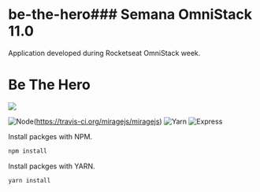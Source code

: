 # be-the-hero### Semana OmniStack 11.0


Application developed during Rocketseat OmniStack week.

# Be The Hero

![](https://i.imgur.com/nBZRm6q.png)

![Node](https://img.shields.io/badge/node-13.11.0-green)(https://travis-ci.org/miragejs/miragejs) ![Yarn](https://img.shields.io/badge/yarn-1.22.4-purple) ![Express](https://img.shields.io/badge/express-4.17.1-red)



Install packges with NPM.


```javascript
npm install
```

Install packges with YARN.


```javascript
yarn install
```

